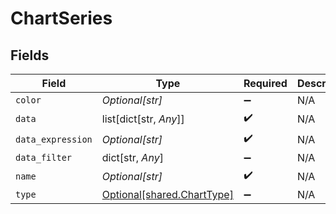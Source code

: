 # ChartSeries


## Fields

| Field                                                              | Type                                                               | Required                                                           | Description                                                        |
| ------------------------------------------------------------------ | ------------------------------------------------------------------ | ------------------------------------------------------------------ | ------------------------------------------------------------------ |
| `color`                                                            | *Optional[str]*                                                    | :heavy_minus_sign:                                                 | N/A                                                                |
| `data`                                                             | list[dict[str, *Any*]]                                             | :heavy_check_mark:                                                 | N/A                                                                |
| `data_expression`                                                  | *Optional[str]*                                                    | :heavy_check_mark:                                                 | N/A                                                                |
| `data_filter`                                                      | dict[str, *Any*]                                                   | :heavy_minus_sign:                                                 | N/A                                                                |
| `name`                                                             | *Optional[str]*                                                    | :heavy_check_mark:                                                 | N/A                                                                |
| `type`                                                             | [Optional[shared.ChartType]](undefined/models/shared/charttype.md) | :heavy_minus_sign:                                                 | N/A                                                                |